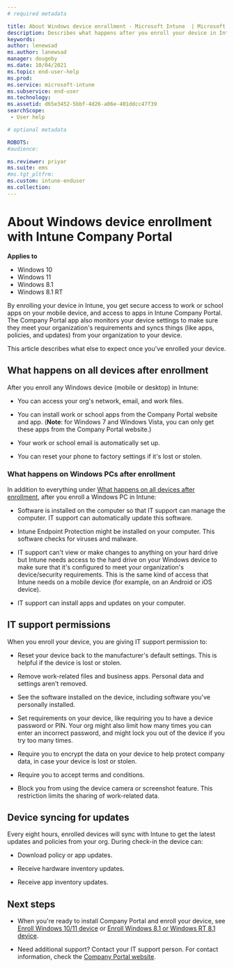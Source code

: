 ```yaml
---
# required metadata

title: About Windows device enrollment - Microsoft Intune  | Microsoft Docs
description: Describes what happens after you enroll your device in Intune.  
keywords:
author: lenewsad
ms.author: lanewsad
manager: dougeby
ms.date: 10/04/2021
ms.topic: end-user-help
ms.prod:
ms.service: microsoft-intune
ms.subservice: end-user
ms.technology:
ms.assetid: d65e3452-5bbf-4d26-a06e-401ddcc47f39
searchScope:
 - User help

# optional metadata

ROBOTS:  
#audience:

ms.reviewer: priyar
ms.suite: ems
#ms.tgt_pltfrm:
ms.custom: intune-enduser
ms.collection: 
---
```



# About Windows device enrollment with Intune Company Portal  

**Applies to**
- Windows 10  
- Windows 11  
- Windows 8.1  
- Windows 8.1 RT  

By enrolling your device in Intune, you get secure access to work or school apps on your mobile device, and access to apps in Intune Company Portal. The Company Portal app also monitors your device settings to make sure they meet your organization's requirements and syncs things (like apps, policies, and updates) from your organization to your device. 

This article describes what else to expect once you've enrolled your device. 

## What happens on all devices after enrollment  
After you enroll any Windows device (mobile or desktop) in Intune:  

- You can access your org's network, email, and work files.  

- You can install work or school apps from the Company Portal website and app. (__Note__: for Windows 7 and Windows Vista, you can only get these apps from the Company Portal website.)

- Your work or school email is automatically set up.  

- You can reset your phone to factory settings if it's lost or stolen.  


### What happens on Windows PCs after enrollment   
In addition to everything under [What happens on all devices after enrollment](what-happens-if-you-install-the-company-portal-app-and-enroll-your-device-in-intune-windows.md#what-happens-on-all-devices-after-enrollment), after you enroll a Windows PC in Intune:   

- Software is installed on the computer so that IT support can manage the computer. IT support can automatically update this software.  

- Intune Endpoint Protection might be installed on your computer. This software checks for viruses and malware.

- IT support can't view or make changes to anything on your hard drive but Intune needs access to the hard drive on your Windows device to make sure that it's configured to meet your organization's device/security requirements. This is the same kind of access that Intune needs on a mobile device (for example, on an Android or iOS device).  

- IT support can install apps and updates on your computer.

## IT support permissions   
When you enroll your device, you are giving IT support permission to:  

- Reset your device back to the manufacturer's default settings. This is helpful if the device is lost or stolen.

- Remove work-related files and business apps. Personal data and settings aren't removed.  

- See the software installed on the device, including software you've personally installed.  

- Set requirements on your device, like requiring you to have a device password or PIN. Your org might also limit how many times you can enter an incorrect password, and might lock you out of the device if you try too many times.

- Require you to encrypt the data on your device to help protect company data, in case your device is lost or stolen.

- Require you to accept terms and conditions.

- Block you from using the device camera or screenshot feature. This restriction limits the sharing of work-related data.  


## Device syncing for updates  

Every eight hours, enrolled devices will sync with Intune to get the latest updates and policies from your org. During check-in the device can:

- Download policy or app updates.  

- Receive hardware inventory updates.  

- Receive app inventory updates.  


## Next steps  

* When you're ready to install Company Portal and enroll your device, see [Enroll Windows 10/11 device](enroll-windows-10-device.md) or [Enroll Windows 8.1 or Windows RT 8.1 device](enroll-your-w81-or-rt81-windows.md). 

* Need additional support? Contact your IT support person. For contact information, check the [Company Portal website](https://go.microsoft.com/fwlink/?linkid=2010980).  
